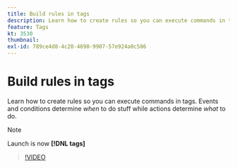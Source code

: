 ```yaml
---
title: Build rules in tags
description: Learn how to create rules so you can execute commands in tags. Events and conditions determine *when* to do stuff while actions determine *what* to do.
feature: Tags
kt: 3530
thumbnail:
exl-id: 789ce4d8-4c20-4690-9907-57e924a0c586
---
```

# Build rules in tags

Learn how to create rules so you can execute commands in tags. Events and conditions determine *when* to do stuff while actions determine *what* to do.

>[!NOTE]
>
> Launch is now **[!DNL tags]**

>[!VIDEO](https://video.tv.adobe.com/v/28730/?quality=12&learn=on)
